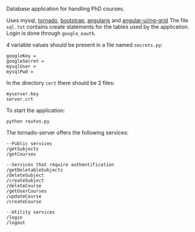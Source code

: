 Database application for handling PhD courses.

Uses mysql, [tornado](http://www.tornadoweb.org/en/stable/), [bootstrap](http://getbootstrap.com/), [angularjs](https://angularjs.org/) and [angular-ui/ng-grid](http://ui-grid.info/)
The file ```sql.txt``` contains create statements for the tables used by the application.
Login is done through ```google_oauth```.

4 variable values should be present in a file named ```secrets.py```:
```
googleKey = 
googleSecret = 
mysqlUser = 
mysqlPwd =
```

In the directory ```cert``` there should be 2 files:
```
myserver.key 
server.crt
```

To start the application:
```
python routes.py
```


The tornado-server offers the following services:
```
--Public services
/getSubjects
/getCourses
```

```
--Services that require authentification
/getDeletableSubjects
/deleteSubject
/createSubject
/deleteCourse
/getUserCourses
/updateCourse
/createCourse
```

```
--Utility services
/login
/logout
```

